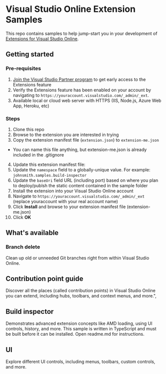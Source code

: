 # Visual Studio Online Extension Samples

This repo contains samples to help jump-start you in your development of [Extensions for Visual Studio Online](http://www.visualstudio.com/integrate/extensions/overview).

## Getting started

### Pre-requisites

1. [Join the Visual Studio Partner program](http://www.vsipprogram.com/join) to get early access to the Extensions feature
2. Verify the Extensions feature has been enabled on your account by navigating to ```https://youraccount.visualstudio.com/_admin/_ext```.
3. Available local or cloud web server with HTTPS (IIS, Node.js, Azure Web App, Heroku, etc)

### Steps

1. Clone this repo
2. Browse to the extension you are interested in trying
3. Copy the extension manifest file (`extension.json`) to `extension-me.json`
  * You can name this file anything, but extension-me.json is already included in the .gitignore
4. Update this extension manifest file:
  1. Update the `namespace` field to a globally-unique value. For example: ```johnsmith.samples.build-inspector```
  2. Update the `baseUri` field URL (including port) based on where you plan to deploy/publsh the static content contained in the sample folder
6. Install the extension into your Visual Studio Online account
  1. Navigate to ```https://youraccount.visualstudio.com/_admin/_ext``` (replace youraccount with your real account name)
  2. Click **Install** and browse to your extension manifest file (extension-me.json)
  3. Click **OK**

## What's available

### Branch delete

Clean up old or unneeded Git branches right from within Visual Studio Online.

## Contribution point guide

Discover all the places (called contribution points) in Visual Studio Online you can extend, including hubs, toolbars, and context menus, and more.",
 
## Build inspector

Demonstrates advanced extension concepts like AMD loading, using UI controls, history, and more. This sample is written in TypeScript and must be built before it can be installed. Open readme.md for instructions.

## UI

Explore different UI controls, including menus, toolbars, custom controls, and more.

